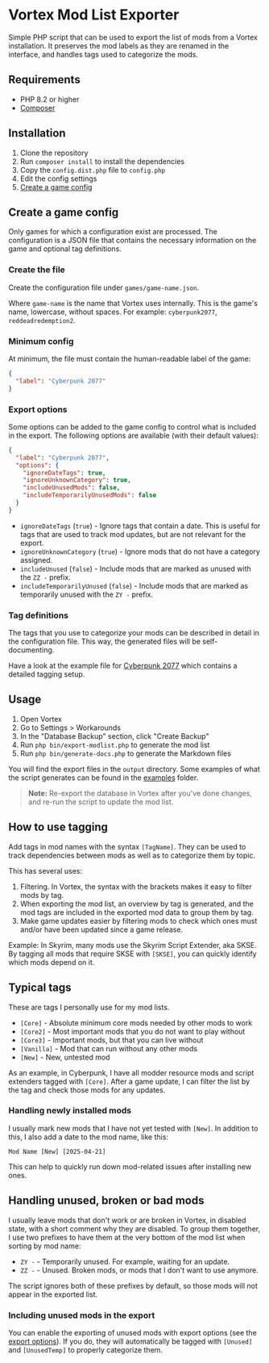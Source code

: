 # Vortex Mod List Exporter

Simple PHP script that can be used to export the list of mods
from a Vortex installation. It preserves the mod labels as they 
are renamed in the interface, and handles tags used to categorize 
the mods.

## Requirements

- PHP 8.2 or higher
- [Composer](https://getcomposer.org) 

## Installation

1. Clone the repository
2. Run `composer install` to install the dependencies
3. Copy the `config.dist.php` file to `config.php`
4. Edit the config settings
5. [Create a game config](#create-a-game-config)

## Create a game config

Only games for which a configuration exist are processed.
The configuration is a JSON file that contains the necessary
information on the game and optional tag definitions. 

### Create the file

Create the configuration file under `games/game-name.json`.

Where `game-name` is the name that Vortex uses internally.
This is the game's name, lowercase, without spaces. For example: 
`cyberpunk2077`, `reddeadredemption2`.

### Minimum config

At minimum, the file must contain the human-readable label of
the game:

```json
{
  "label": "Cyberpunk 2077"
}
```

### Export options

Some options can be added to the game config to control what
is included in the export. The following options are available
(with their default values):

```json
{
  "label": "Cyberpunk 2077",
  "options": {
    "ignoreDateTags": true,
    "ignoreUnknownCategory": true,
    "includeUnusedMods": false,
    "includeTemporarilyUnusedMods": false
  }
}
```
- `ignoreDateTags` (`true`) - Ignore tags that contain a date. This is useful
  for tags that are used to track mod updates, but are not relevant
  for the export.
- `ignoreUnknownCategory` (`true`) - Ignore mods that do not have a category
  assigned.
- `includeUnused` (`false`) - Include mods that are marked as unused with
  the `ZZ -` prefix.
- `includeTemporarilyUnused` (`false`) - Include mods that are marked as
  temporarily unused with the `ZY -` prefix.

### Tag definitions

The tags that you use to categorize your mods can be described in
detail in the configuration file. This way, the generated files will
be self-documenting.

Have a look at the example file for [Cyberpunk 2077](./games/examples/cyberpunk2077.json)
which contains a detailed tagging setup.

## Usage

1. Open Vortex
2. Go to Settings > Workarounds
3. In the "Database Backup" section, click "Create Backup"
4. Run `php bin/export-modlist.php` to generate the mod list
5. Run `php bin/generate-docs.php` to generate the Markdown files

You will find the export files in the `output` directory. 
Some examples of what the script generates can be found 
in the [examples](./output/examples) folder.

> **Note:** Re-export the database in Vortex after you've
> done changes, and re-run the script to update the mod list.

## How to use tagging

Add tags in mod names with the syntax `[TagName]`. They can be
used to track dependencies between mods as well as to categorize
them by topic. 

This has several uses:

1. Filtering. In Vortex, the syntax with the brackets makes it
   easy to filter mods by tag. 
2. When exporting the mod list, an overview by tag is generated,
   and the mod tags are included in the exported mod data to
   group them by tag.
3. Make game updates easier by filtering mods to check which ones 
   must and/or have been updated since a game release.

Example: In Skyrim, many mods use the Skyrim Script Extender, aka
SKSE. By tagging all mods that require SKSE with `[SKSE]`, you can
quickly identify which mods depend on it.

## Typical tags

These are tags I personally use for my mod lists. 

- `[Core]` - Absolute minimum core mods needed by other mods to work
- `[Core2]` - Most important mods that you do not want to play without
- `[Core3]` - Important mods, but that you can live without
- `[Vanilla]` - Mod that can run without any other mods
- `[New]` - New, untested mod

As an example, in Cyberpunk, I have all modder resource mods
and script extenders tagged with `[Core]`. After a game update,
I can filter the list by the tag and check those mods for any
updates.

### Handling newly installed mods

I usually mark new mods that I have not yet tested with `[New]`.
In addition to this, I also add a date to the mod name, like this:

`Mod Name [New] [2025-04-21]`

This can help to quickly run down mod-related issues after installing
new ones.

## Handling unused, broken or bad mods

I usually leave mods that don't work or are broken in Vortex, in disabled
state, with a short comment why they are disabled. To group them together,
I use two prefixes to have them at the very bottom of the mod list when
sorting by mod name:

- `ZY -` - Temporarily unused. For example, waiting for an update.
- `ZZ -` - Unused. Broken mods, or mods that I don't want to use anymore.

The script ignores both of these prefixes by default, so those mods will 
not appear in the exported list.

### Including unused mods in the export

You can enable the exporting of unused mods with export options 
(see the [export options](#export-options)). If you do, they will 
automatically be tagged with `[Unused]` and `[UnusedTemp]` to properly 
categorize them.
